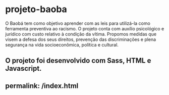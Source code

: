 # projeto-baoba
O Baobá tem como objetivo aprender com as leis para utilizá-la como ferramenta preventiva ao racismo. O projeto conta com auxílio psicológico e jurídico com custo relativo à condição da vítima. Propomos medidas que visem a defesa dos seus direitos, prevenção das discriminações e plena segurança na vida socioeconômica, política e cultural.

O projeto foi desenvolvido com Sass, HTML e Javascript.
---
permalink: /index.html
---
